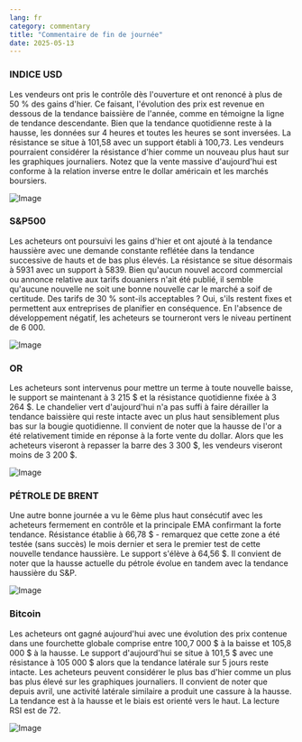 ```yaml
---
lang: fr
category: commentary
title: "Commentaire de fin de journée"
date: 2025-05-13
---
```


### INDICE USD

Les vendeurs ont pris le contrôle dès l'ouverture et ont renoncé à plus de 50 % des gains d'hier. Ce faisant, l'évolution des prix est revenue en dessous de la tendance baissière de l'année, comme en témoigne la ligne de tendance descendante. Bien que la tendance quotidienne reste à la hausse, les données sur 4 heures et toutes les heures se sont inversées. La résistance se situe à 101,58 avec un support établi à 100,73. Les vendeurs pourraient considérer la résistance d'hier comme un nouveau plus haut sur les graphiques journaliers. Notez que la vente massive d'aujourd'hui est conforme à la relation inverse entre le dollar américain et les marchés boursiers.

![Image](https://markleighedu.github.io/img/May-2025/13-May-2025/usdindex.jpg)

### S&P500

Les acheteurs ont poursuivi les gains d'hier et ont ajouté à la tendance haussière avec une demande constante reflétée dans la tendance successive de hauts et de bas plus élevés. La résistance se situe désormais à 5931 avec un support à 5839. Bien qu'aucun nouvel accord commercial ou annonce relative aux tarifs douaniers n'ait été publié, il semble qu'aucune nouvelle ne soit une bonne nouvelle car le marché a soif de certitude. Des tarifs de 30 % sont-ils acceptables ? Oui, s'ils restent fixes et permettent aux entreprises de planifier en conséquence. En l'absence de développement négatif, les acheteurs se tourneront vers le niveau pertinent de 6 000.

![Image](https://markleighedu.github.io/img/May-2025/13-May-2025/sp500.jpg)

### OR

Les acheteurs sont intervenus pour mettre un terme à toute nouvelle baisse, le support se maintenant à 3 215 $ et la résistance quotidienne fixée à 3 264 $. Le chandelier vert d'aujourd'hui n'a pas suffi à faire dérailler la tendance baissière qui reste intacte avec un plus haut sensiblement plus bas sur la bougie quotidienne. Il convient de noter que la hausse de l'or a été relativement timide en réponse à la forte vente du dollar. Alors que les acheteurs viseront à repasser la barre des 3 300 $, les vendeurs viseront moins de 3 200 $.

![Image](https://markleighedu.github.io/img/May-2025/13-May-2025/gold.jpg)

### PÉTROLE DE BRENT

Une autre bonne journée a vu le 6ème plus haut consécutif avec les acheteurs fermement en contrôle et la principale EMA confirmant la forte tendance. Résistance établie à 66,78 $ - remarquez que cette zone a été testée (sans succès) le mois dernier et sera le premier test de cette nouvelle tendance haussière. Le support s'élève à 64,56 $. Il convient de noter que la hausse actuelle du pétrole évolue en tandem avec la tendance haussière du S&P. 

![Image](https://markleighedu.github.io/img/May-2025/13-May-2025/brentoil.jpg)

### Bitcoin

Les acheteurs ont gagné aujourd'hui avec une évolution des prix contenue dans une fourchette globale comprise entre 100,7 000 $ à la baisse et 105,8 000 $ à la hausse. Le support d'aujourd'hui se situe à 101,5 $ avec une résistance à 105 000 $ alors que la tendance latérale sur 5 jours reste intacte. Les acheteurs peuvent considérer le plus bas d'hier comme un plus bas plus élevé sur les graphiques journaliers. Il convient de noter que depuis avril, une activité latérale similaire a produit une cassure à la hausse. La tendance est à la hausse et le biais est orienté vers le haut. La lecture RSI est de 72. 

![Image](https://markleighedu.github.io/img/May-2025/13-May-2025/bitcoin.jpg)

